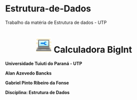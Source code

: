 # Estrutura-de-Dados
Trabalho da matéria de Estrutura de dados - UTP

<h1 align="center"><img src="https://github.com/GabrielPRDF/TCC_Interpretador/blob/master/Documentos/Icons/interpretador.png" height="50" width="50"> <b>Calculadora BigInt</b></h1>

**Universidade Tuiuti do Paraná - UTP**

**Alan Azevedo Bancks**

**Gabriel Pinto Ribeiro da Fonse**

**Discíplina: Estrutura de Dados**

